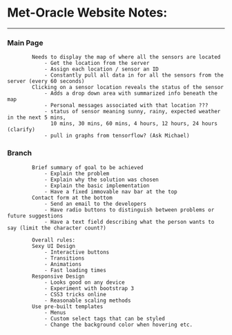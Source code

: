 # Met-Oracle Website Notes:
---
### Main Page 
			Needs to display the map of where all the sensors are located
				- Get the location from the server
				- Assign each location / sensor an ID
				- Constantly pull all data in for all the sensors from the server (every 60 seconds)
			Clicking on a sensor location reveals the status of the sensor
				- Adds a drop down area with summarized info beneath the map
				- Personal messages associated with that location ???
				- status of sensor meaning sunny, rainy, expected weather in the next 5 mins, 
				  10 mins, 30 mins, 60 mins, 4 hours, 12 hours, 24 hours (clarify)
				- pull in graphs from tensorflow? (Ask Michael)

### Branch
			Brief summary of goal to be achieved
				- Explain the problem
				- Explain why the solution was chosen
				- Explain the basic implementation 
				- Have a fixed immovable nav bar at the top
			Contact form at the bottom
				- Send an email to the developers
				- Have radio buttons to distinguish between problems or future suggestions
				- Have a text field describing what the person wants to say (limit the character count?)

		    Overall rules:
			Sexy UI Design
				- Interactive buttons
				- Transitions
				- Animations
				- Fast loading times
			Responsive Design
				- Looks good on any device
				- Experiment with bootstrap 3
				- CSS3 tricks online
				- Reasonable scaling methods
			Use pre-built templates
				- Menus
				- Custom select tags that can be styled
				- Change the background color when hovering etc.
